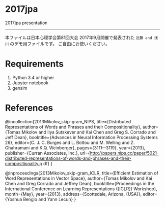 # 2017jpa
2017jpa presentation

---

本ファイルは日本心理学会第81回大会 2017年9月開催で発表された `近藤 and 浅川` のデモ用ファイルです。
ご自由にお使いください。

# Requirements

1. Python 3.4 or  higher
2. Jupyter notebook
3. gensim


# References

@incollection{2013Mikolov_skip-gram_NIPS,
title={Distributed Representations of Words and Phrases and their Compositionality},
author={Tomas Mikolov and Ilya Sutskever and Kai Chen and  Greg S. Corrado and Jeff Dean},
booktitle={Advances in Neural Information Processing Systems 26},
editor={C. J. C. Burges and L. Bottou and M. Welling and Z. Ghahramani and K.Q. Weinberger},
pages={3111--3119},
year={2013},
publisher={Curran Associates, Inc.},
url={http://papers.nips.cc/paper/5021-distributed-representations-of-words-and-phrases-and-their-compositionality.p
df}
}

@inproceedings{2013Mikolov_skip-gram_ICLR,
title={Efficient Estimation of Word Representations in Vector Space},
author={Tomas Mikolov and Kai Chen and Greg Corrado and Jeffrey Dean},
booktitle={Proceedings in the International Conference on Learning Representations ({ICLR}) Workshop},
month={May},
year={2013},
address={Scottsdale, Arizona, {USA}},
editor={Yoshua Bengio and Yann Lecun}
}

